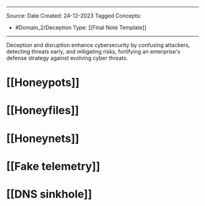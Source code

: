 - - -
Source:
Date Created:  24-12-2023
Tagged Concepts:
- #Domain_2/Deception 
Type: [[Final Note Template]]
- - -

 Deception and disruption enhance cybersecurity by confusing attackers, detecting threats early, and mitigating risks, fortifying an enterprise's defense strategy against evolving cyber threats.
# [[Honeypots]]
# [[Honeyfiles]]
# [[Honeynets]]
# [[Fake telemetry]]
# [[DNS sinkhole]]